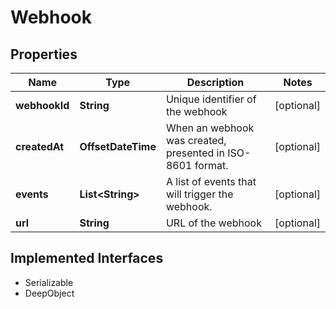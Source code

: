 

# Webhook

## Properties

Name | Type | Description | Notes
------------ | ------------- | ------------- | -------------
**webhookId** | **String** | Unique identifier of the webhook |  [optional]
**createdAt** | **OffsetDateTime** | When an webhook was created, presented in ISO-8601 format. |  [optional]
**events** | **List&lt;String&gt;** | A list of events that will trigger the webhook. |  [optional]
**url** | **String** | URL of the webhook |  [optional]


## Implemented Interfaces

* Serializable
* DeepObject


